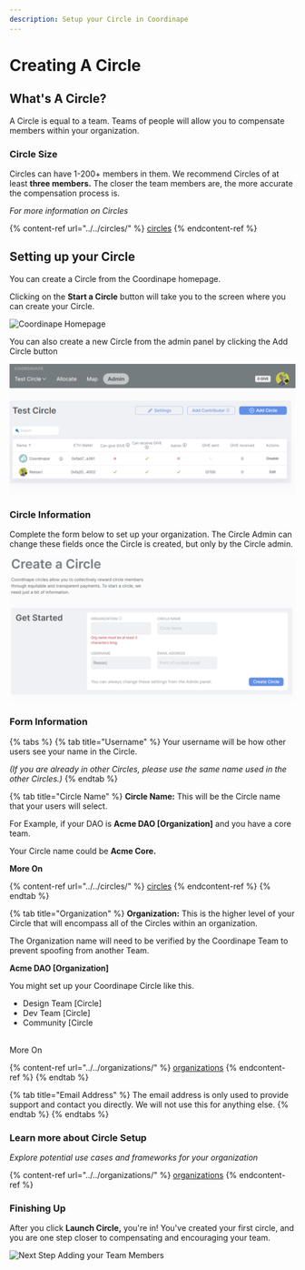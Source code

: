 ```yaml
---
description: Setup your Circle in Coordinape
---
```


# Creating A Circle

## What's A Circle?

A Circle is equal to a team. Teams of people will allow you to compensate members within your organization.

### Circle Size

Circles can have 1-200+ members in them. We recommend Circles of at least **three members.** The closer the team members are, the more accurate the compensation process is.

_For more information on Circles_

{% content-ref url="../../circles/" %}
[circles](../../circles/)
{% endcontent-ref %}

## Setting up your Circle

You can create a Circle from the Coordinape homepage.

Clicking on the **Start a Circle** button will take you to the screen where you can create your Circle.

![Coordinape Homepage](<../../../.gitbook/assets/Screen Shot 2022-05-12 at 4.40.25 PM.png>)

You can also create a new Circle from the admin panel by clicking the Add Circle button

![](<../../../.gitbook/assets/image (13).png>)

### Circle Information

Complete the form below to set up your organization. The Circle Admin can change these fields once the Circle is created, but only by the Circle admin.

![](<../../../.gitbook/assets/image (36).png>)

### Form Information

{% tabs %}
{% tab title="Username" %}
Your username will be how other users see your name in the Circle.&#x20;

_(If you are already in other Circles, please use the same name used in the other Circles.)_
{% endtab %}

{% tab title="Circle Name" %}
**Circle Name:** This will be the Circle name that your users will select.

For Example, if your DAO is **Acme DAO \[Organization]** and you have a core team.

Your Circle name could be **Acme Core.**

**More On**

{% content-ref url="../../circles/" %}
[circles](../../circles/)
{% endcontent-ref %}
{% endtab %}

{% tab title="Organization" %}
**Organization:** This is the higher level of your Circle that will encompass all of the Circles within an organization.

The Organization name will need to be verified by the Coordinape Team to prevent spoofing from another Team.

**Acme DAO \[Organization]**

You might set up your Coordinape Circle like this.

* Design Team \[Circle]
* Dev Team \[Circle]
* Community \[Circle

\
More On

{% content-ref url="../../organizations/" %}
[organizations](../../organizations/)
{% endcontent-ref %}
{% endtab %}

{% tab title="Email Address" %}
The email address is only used to provide support and contact you directly. We will not use this for anything else.
{% endtab %}
{% endtabs %}

### Learn more about Circle Setup

_Explore potential use cases and frameworks for your organization_

{% content-ref url="../../organizations/" %}
[organizations](../../organizations/)
{% endcontent-ref %}

### Finishing Up

After you click **Launch Circle,** you're in! You've created your first circle, and you are one step closer to compensating and encouraging your team.

![Next Step Adding your Team Members](<../../../.gitbook/assets/Circle Success.png>)
